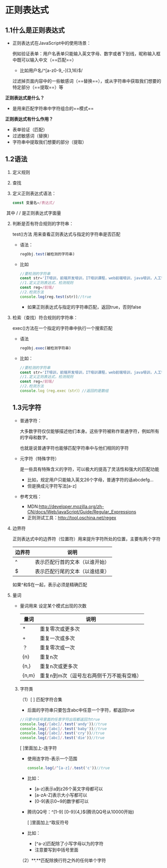 # 正则表达式

## 1.1什么是正则表达式

- 正则表达式在JavaScript中的使用场景：

  例如验证表单：用户名表单只能输入英文字母、数字或者下划线，昵称输入框中既可以输入中文（==匹配==）

   - 比如用户名/^[a-z0-9_-]{3,16}$/

  过滤掉页面内容中的一些敏感词（==替换==），或从字符串中获取我们想要的特定部分（==提取==）等

**正则表达式是什么？**

- 是用来匹配字符串中字符组合的==模式==

**正则表达式有什么作用？**

- 表单验证（匹配）
- 过滤敏感词（替换）
- 字符串中提取我们想要的部分（提取）

## 1.2语法

1. 定义规则
2. 查找

1. 定义正则表达式语法：

   ```js
   const 变量名=/表达式/
   ```

   

​		其中 /  / 是正则表达式字面量

2. 判断是否有符合规则的字符串：

   test()方法 用来查看正则表达式与指定的字符串是否匹配

   - 语法：

     ```js
     regObj.test(被检测的字符串)
     ```

   - 比如

     ```js
     //要检测的字符串
     const str='IT培训，前端开发培训，IT培训课程，web前端培训，java培训，人工智能培训'
     //1.定义正则表达式、检测规则
     const reg=/前端/
     //2.检测方法
     console.log(reg.test(str))//true
     ```

     - 如果正则表达式与指定的字符串匹配，返回true，否则false

3. 检索（查找）符合规则的字符串：

   exec()方法在一个指定的字符串中执行一个搜索匹配

   - 语法

     ```js
     regObj.exec(被检测字符串)
     ```

   - 比如：

     ```js
     //要检测的字符串
     const str='IT培训，前端开发培训，IT培训课程，web前端培训，java培训，人工智能培训'
     //1.定义正则表达式，检测规则
     const reg=/前端/
     //2.检测方法
     console.log（reg.exec（str））//返回的是数组
     ```

   ## 1.3元字符

   - 普通字符：

     大多数字符仅仅能够描述他们本身。这些字符被称作普通字符，例如所有的字母和数字。

     也就是说普通字符也能够匹配字符串中与他们相同的字符

   - 元字符（特殊字符）

     是一些具有特殊含义的字符，可以极大的提高了灵活性和强大的匹配功能

     - 比如，规定用户只能输入英文26个字母，普通字符的话abcdefg...
     - 但是换成元字符写法[a-z]

   - 参考文档：

     - MDN:http://developer.mozilla.org/zh-CN/docs/Web/javaScript/Guide/Regular_Expressions
     - 正则测试工具：http://tool.oschina.net/regex

  1. 边界符

     正则表达式中的边界符（位置符）用来提升字符所处的位置，主要有两个字符

     | 边界符 | 说明                           |
     | ------ | ------------------------------ |
     | ^      | 表示匹配行首的文本（以谁开始） |
     | $      | 表示匹配行尾的文本（以谁结束） |

     如果^和$在一起，表示必须是精确匹配

2. 量词

   - 量词用来 设定某个模式出现的次数

     | 量词  | 说明                                     |
     | ----- | ---------------------------------------- |
     | *     | 重复零次或更多次                         |
     | +     | 重复一次或多次                           |
     | ？    | 重复零次或一次                           |
     | {n}   | 重复n次                                  |
     | {n,}  | 重复n次或更多次                          |
     | {n,m} | 重复n到m次（逗号左右两侧千万不能有空格） |

   3. 字符类

      （1）[ ] 匹配字符合集

      - 后面的字符串只要包含abc中任意一个字符，都返回true

      ```js
      //只要中括号里面的任意字符出现都返回为true
      console.log(/[abc]/.test('andy'))//true
      console.log(/[abc]/.test('baby'))//true
      console.log(/[abc]/.test('cry'))//true
      console.log(/[abc]/.test('die'))//true
      ```

       [ ]里面加上-连字符

      - 使用连字符-表示一个范围

        ```js
        console.log(/^[a-z]/.test('c'))//true
        ```

      - 比如：

        - [a-z]表示a到z26个英文字母都可以
        - [a-zA-Z]表示大小写都可以
        - [0-9]表示0~9的数字都可以

      - 腾讯QQ号：^[1-9] [0-9]{4,}$(腾讯QQ号从10000开始)

        [ ]里面加上^取反符号

      - 比如：

        - [^a-z]匹配除了小写字母以为的字符
        - 注意要写到中括号里面

      （2）**.**匹配除换行符之外的任何单个字符